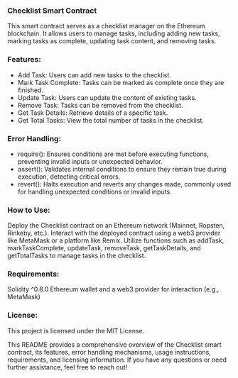 ### Checklist Smart Contract

This smart contract serves as a checklist manager on the Ethereum blockchain. It allows users to manage tasks, including adding new tasks, marking tasks as complete, updating task content, and removing tasks.

### Features:

- Add Task: Users can add new tasks to the checklist.
- Mark Task Complete: Tasks can be marked as complete once they are finished.
- Update Task: Users can update the content of existing tasks.
- Remove Task: Tasks can be removed from the checklist.
- Get Task Details: Retrieve details of a specific task.
- Get Total Tasks: View the total number of tasks in the checklist.

### Error Handling:

- require(): Ensures conditions are met before executing functions, preventing invalid inputs or unexpected behavior.
- assert(): Validates internal conditions to ensure they remain true during execution, detecting critical errors.
- revert(): Halts execution and reverts any changes made, commonly used for handling unexpected conditions or invalid inputs.

### How to Use:
Deploy the Checklist contract on an Ethereum network (Mainnet, Ropsten, Rinkeby, etc.).
Interact with the deployed contract using a web3 provider like MetaMask or a platform like Remix.
Utilize functions such as addTask, markTaskComplete, updateTask, removeTask, getTaskDetails, and getTotalTasks to manage tasks in the checklist.

### Requirements:
Solidity ^0.8.0
Ethereum wallet and a web3 provider for interaction (e.g., MetaMask)

### License:

This project is licensed under the MIT License.

This README provides a comprehensive overview of the Checklist smart contract, its features, error handling mechanisms, usage instructions, requirements, and licensing information. If you have any questions or need further assistance, feel free to reach out!